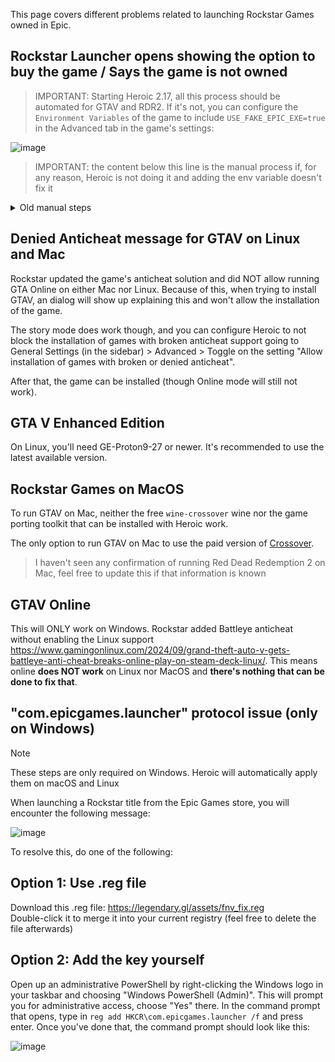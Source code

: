 This page covers different problems related to launching Rockstar Games owned in Epic.

## Rockstar Launcher opens showing the option to buy the game / Says the game is not owned

> IMPORTANT: Starting Heroic 2.17, all this process should be automated for GTAV and RDR2. If it's not, you can configure the `Environment Variables` of the game to include `USE_FAKE_EPIC_EXE=true` in the Advanced tab in the game's settings:

![image](https://github.com/user-attachments/assets/5cad053a-8b97-4158-99af-215ce363da64)

> IMPORTANT: the content below this line is the manual process if, for any reason, Heroic is not doing it and adding the env variable doesn't fix it

<details>
  <summary>Old manual steps</summary>
  Since the latest update of the Rockstar launcher, these steps are needed to run games like GTAV or RDR2:

  - Download the custom `EpicGamesLauncher.exe` file from https://github.com/Etaash-mathamsetty/heroic-epic-integration/releases (this is NOT the real Epic Games Launcher, it's just a wrapper exe with the same file name)
  - Put the `EpicGamesLauncher.exe` file in the install directory of the game (next to the `PlayGTAV.exe` or `PlayRDR2.exe` files)
  - Create a text file (1) called `fix.bat` in the install directory (next to the `PlayGTAV.exe`) with this content `start "" EpicGamesLauncher.exe PlayGTAV.exe %*` (replace with `PlayRDR2.exe` as needed) (2)
  - In the game's settings in Heroic, in the `Advanced` tab, select the created `fix.bat` file in the `Select an alternative EXE to run` field

  Then run the game.

  The Rockstar Launcher should open, and, while loading, it should launch the game without getting to the main screen of the Rockstar Launcher.

  (1) Make sure the file is a plain text file and not a rich text file
  (2) I haven't seen confirmation of the file name for other games like Red Dead Redemption 1, but it's probably a similar pattern
</details>

## Denied Anticheat message for GTAV on Linux and Mac

Rockstar updated the game's anticheat solution and did NOT allow running GTA Online on either Mac nor Linux. Because of this, when trying to install GTAV, an dialog will show up explaining this and won't allow the installation of the game.

The story mode does work though, and you can configure Heroic to not block the installation of games with broken anticheat support going to General Settings (in the sidebar) > Advanced > Toggle on the setting "Allow installation of games with broken or denied anticheat".

After that, the game can be installed (though Online mode will still not work).

## GTA V Enhanced Edition

On Linux, you'll need GE-Proton9-27 or newer. It's recommended to use the latest available version.

## Rockstar Games on MacOS

To run GTAV on Mac, neither the free `wine-crossover` wine nor the game porting toolkit that can be installed with Heroic work.

The only option to run GTAV on Mac to use the paid version of [Crossover](https://www.codeweavers.com).

> I haven't seen any confirmation of running Red Dead Redemption 2 on Mac, feel free to update this if that information is known

## GTAV Online

This will ONLY work on Windows. Rockstar added Battleye anticheat without enabling the Linux support https://www.gamingonlinux.com/2024/09/grand-theft-auto-v-gets-battleye-anti-cheat-breaks-online-play-on-steam-deck-linux/. This means online **does NOT work** on Linux nor MacOS and **there's nothing that can be done to fix that**.

## "com.epicgames.launcher" protocol issue (only on Windows)

> [!NOTE]  
> These steps are only required on Windows. Heroic will automatically apply them on macOS and Linux

When launching a Rockstar title from the Epic Games store, you will encounter the following message:

![image](https://github.com/user-attachments/assets/801c1508-2ab3-4ace-8695-676ff59555ba)

To resolve this, do one of the following:

## Option 1: Use .reg file

Download this .reg file: https://legendary.gl/assets/fnv_fix.reg  
Double-click it to merge it into your current registry (feel free to delete the file afterwards)

## Option 2: Add the key yourself

Open up an administrative PowerShell by right-clicking the Windows logo in your taskbar and choosing "Windows PowerShell (Admin)". This will prompt you for administrative access, choose "Yes" there.
In the command prompt that opens, type in `reg add HKCR\com.epicgames.launcher /f` and press enter. Once you've done that, the command prompt should look like this:

![image](https://github.com/user-attachments/assets/aca59f88-419d-46ce-b15b-0f40ee52adcf)